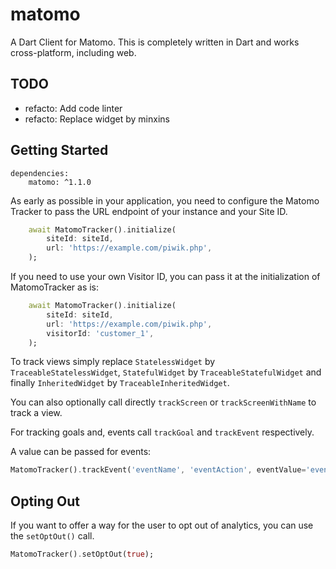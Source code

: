 # matomo

A Dart Client for Matomo. This is completely written in Dart and works cross-platform, including web.

## TODO

* refacto: Add code linter
* refacto: Replace widget by minxins

## Getting Started

```
dependencies:
    matomo: ^1.1.0
```

As early as possible in your application, you need to configure the Matomo Tracker to pass the URL endpoint of your instance and your Site ID.

```dart
    await MatomoTracker().initialize(
        siteId: siteId,
        url: 'https://example.com/piwik.php',
    );
```

If you need to use your own Visitor ID, you can pass it at the initialization of MatomoTracker as is:

```dart
    await MatomoTracker().initialize(
        siteId: siteId,
        url: 'https://example.com/piwik.php',
        visitorId: 'customer_1',
    );
```

To track views simply replace `StatelessWidget` by `TraceableStatelessWidget`, `StatefulWidget` by `TraceableStatefulWidget` and finally `InheritedWidget` by `TraceableInheritedWidget`.

You can also optionally call directly `trackScreen` or `trackScreenWithName` to track a view.

For tracking goals and, events call `trackGoal` and `trackEvent` respectively.

A value can be passed for events:
```dart
MatomoTracker().trackEvent('eventName', 'eventAction', eventValue='eventValue');
```

## Opting Out

If you want to offer a way for the user to opt out of analytics, you can use the ```setOptOut()``` call.

```dart
MatomoTracker().setOptOut(true);
```